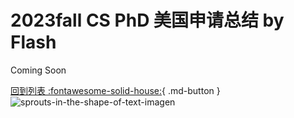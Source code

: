 # 2023fall CS PhD 美国申请总结 by Flash

Coming Soon

[回到列表 :fontawesome-solid-house:](blog.md){ .md-button }
![sprouts-in-the-shape-of-text-imagen](https://user-images.githubusercontent.com/48356412/219956427-a4de1f24-1675-44d2-af57-cf5fba6d26ed.jpg)
